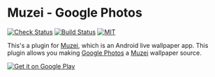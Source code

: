 # Muzei - Google Photos

[![Check Status][check-badge]][github-runs]
[![Build Status][publish-badge]][github-runs]
[![MIT][license-badge]][license]

This's a plugin for [Muzei], which is an Android live wallpaper app. This plugin allows you making [Google Photos] a [Muzei] wallpaper source.

[![Get it on Google Play][play-badge]][play-link]

[check-badge]: https://github.com/xinthink/muzei-photos/workflows/Check/badge.svg
[publish-badge]: https://github.com/xinthink/muzei-photos/workflows/Publish/badge.svg
[github-runs]: https://github.com/xinthink/muzei-photos/actions
[ci-badge]: https://img.shields.io/cirrus/github/xinthink/muzei-photos/master?logo=cirrus-ci
[ci-link]: https://cirrus-ci.com/github/xinthink/muzei-photos
[license-badge]: https://img.shields.io/github/license/xinthink/muzei-photos
[license]: https://raw.githubusercontent.com/xinthink/muzei-photos/master/LICENSE
[play-badge]: https://play.google.com/intl/en_us/badges/images/generic/en_badge_web_generic.png
[play-link]: https://play.google.com/store/apps/details?id=com.xinthink.muzei.photos&pcampaignid=github
[Google Photos]: https://www.google.com/photos/about/
[Muzei]: http://muzei.co/
